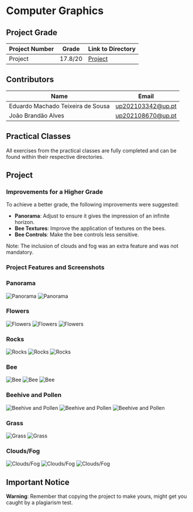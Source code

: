 # Computer Graphics

## Project Grade

| Project Number | Grade   | Link to Directory      |
| -------------- | ------- | ---------------------- |
| Project        | 17.8/20 | [Project](./project)   |

## Contributors

| Name                             | Email                         |
| -------------------------------- | ----------------------------- |
| Eduardo Machado Teixeira de Sousa | up202103342@up.pt             |
| João Brandão Alves               | up202108670@up.pt             |

## Practical Classes

All exercises from the practical classes are fully completed and can be found within their respective directories.

## Project

### Improvements for a Higher Grade
To achieve a better grade, the following improvements were suggested:
- **Panorama**: Adjust to ensure it gives the impression of an infinite horizon.
- **Bee Textures**: Improve the application of textures on the bees.
- **Bee Controls**: Make the bee controls less sensitive.

Note: The inclusion of clouds and fog was an extra feature and was not mandatory.

### Project Features and Screenshots

### Panorama
![Panorama](./project/screenshots/project-t04g05-1a.png)
![Panorama](./project/screenshots/project-t04g05-1b.png)

### Flowers
![Flowers](./project/screenshots/project-t04g05-2a.png)
![Flowers](./project/screenshots/project-t04g05-2b.png)
![Flowers](./project/screenshots/project-t04g05-2c.png)

### Rocks
![Rocks](./project/screenshots/project-t04g05-3a.png)
![Rocks](./project/screenshots/project-t04g05-3b.png)
![Rocks](./project/screenshots/project-t04g05-3c.png)

### Bee
![Bee](./project/screenshots/project-t04g05-4a.png)
![Bee](./project/screenshots/project-t04g05-4b.png)
![Bee](./project/screenshots/project-t04g05-4c.png)

### Beehive and Pollen
![Beehive and Pollen](./project/screenshots/project-t05g05-5a.png)
![Beehive and Pollen](./project/screenshots/project-t05g05-5b.PNG)
![Beehive and Pollen](./project/screenshots/project-t05g05-5c.png)

### Grass
![Grass](./project/screenshots/project-t04g05-6a.png)
![Grass](./project/screenshots/project-t04g05-6b.png)

### Clouds/Fog
![Clouds/Fog](./project/screenshots/project-t04g05-7a.png)
![Clouds/Fog](./project/screenshots/project-t04g05-7b.png)
![Clouds/Fog](./project/screenshots/project-t04g05-7c.png)

## Important Notice

**Warning**: Remember that copying the project to make yours, might get you caught by a plagiarism test.
